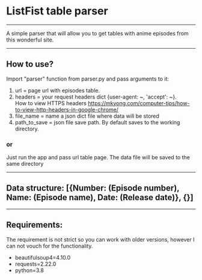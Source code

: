 # ListFist table parser 
____

A simple parser that will allow you to get tables with anime episodes from this wonderful site.

____

## How to use?

Import "parser" function from parser.py and pass arguments to it: 
1. url = page url with episodes table.
2. headers = your request headers dict {user-agent: ~, 'accept': ~}.<br /> 
   How to view HTTPS headers https://mkyong.com/computer-tips/how-to-view-http-headers-in-google-chrome/ 
3. file_name = name a json dict file where data will be stored 
4. path_to_save = json file save path. By default saves to the working directory. 

### or

Just run the app and pass url table page. The data file will be saved to the same directory

____

## Data structure: [{Number: (Episode number), Name: (Episode name), Date: (Release date)}, {}]

___

## Requirements:

The requirement is not strict so you can work with older versions, however I can not vouch for the functionality.

- beautifulsoup4=4.10.0
- requests=2.22.0
- python=3.8
